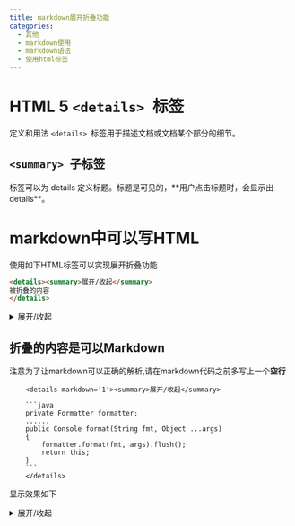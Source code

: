 ```yaml
---
title: markdown展开折叠功能
categories: 
  - 其他
  - markdown使用
  - markdown语法
  - 使用html标签
---
```

# HTML 5 `<details> `标签
定义和用法
`<details> `标签用于描述文档或文档某个部分的细节。
## `<summary> `子标签
<summary> 标签可以为 details 定义标题。标题是可见的，**用户点击标题时，会显示出 details**。

# markdown中可以写HTML
使用如下HTML标签可以实现展开折叠功能
```html
<details><summary>展开/收起</summary>
被折叠的内容
</details>
```
<details><summary>展开/收起</summary>
被折叠的内容
</details>

## 折叠的内容是可以Markdown
注意为了让markdown可以正确的解析,请在markdown代码之前多写上一个**空行**
```
    <details markdown='1'><summary>展开/收起</summary>
    
    ```java
    private Formatter formatter;
    ......
    public Console format(String fmt, Object ...args) 
    {
        formatter.format(fmt, args).flush();
        return this;
    }
    ```
    </details>
```
显示效果如下
<details markdown='1'><summary>展开/收起</summary>

```java
private Formatter formatter;
......
public Console format(String fmt, Object ...args) 
{
    formatter.format(fmt, args).flush();
    return this;
}
```
</details>
